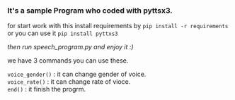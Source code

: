 ### It's a sample Program who coded with pyttsx3.

for start work with this install requirements by ```pip install -r requirements```
<br/>
or you can use it ```pip install pyttxs3```

*then run speech_program.py and enjoy it :)*

we have 3 commands you can use these.

```voice_gender()``` : it can change gender of voice.
<br/>
```voice_rate()``` : it can change rate of vioce.
<br/>
```end()``` : it finish the progrm.
